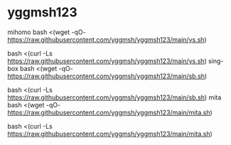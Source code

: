 # yggmsh123
mihomo
bash <(wget -qO- https://raw.githubusercontent.com/yggmsh/yggmsh123/main/ys.sh)

bash <(curl -Ls https://raw.githubusercontent.com/yggmsh/yggmsh123/main/ys.sh)
sing-box
bash <(wget -qO- https://raw.githubusercontent.com/yggmsh/yggmsh123/main/sb.sh)

bash <(curl -Ls https://raw.githubusercontent.com/yggmsh/yggmsh123/main/sb.sh)
mita
bash <(wget -qO- https://raw.githubusercontent.com/yggmsh/yggmsh123/main/mita.sh)

bash <(curl -Ls https://raw.githubusercontent.com/yggmsh/yggmsh123/main/mita.sh)

